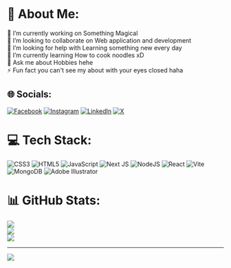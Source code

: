 # 💫 About Me:
🔭 I’m currently working on Something Magical<br>👯 I’m looking to collaborate on Web application and development<br>🤝 I’m looking for help with Learning something new every day<br>🌱 I’m currently learning How to cook noodles xD<br>💬 Ask me about Hobbies hehe<br>⚡ Fun fact you can't see my about with your eyes closed haha


## 🌐 Socials:
[![Facebook](https://img.shields.io/badge/Facebook-%231877F2.svg?logo=Facebook&logoColor=white)](https://facebook.com/https://www.facebook.com/profile.php?id=61558029911655) [![Instagram](https://img.shields.io/badge/Instagram-%23E4405F.svg?logo=Instagram&logoColor=white)](https://instagram.com/https://www.instagram.com/callme_ryusen/) [![LinkedIn](https://img.shields.io/badge/LinkedIn-%230077B5.svg?logo=linkedin&logoColor=white)](https://linkedin.com/in/https://www.linkedin.com/in/as-ratul-797940312/) [![X](https://img.shields.io/badge/X-black.svg?logo=X&logoColor=white)](https://x.com/https://x.com/callme_ryusen?t=o85EQ1pzNtVCGtQdQG-nWQ&s=09) 

# 💻 Tech Stack:
![CSS3](https://img.shields.io/badge/css3-%231572B6.svg?style=for-the-badge&logo=css3&logoColor=white) ![HTML5](https://img.shields.io/badge/html5-%23E34F26.svg?style=for-the-badge&logo=html5&logoColor=white) ![JavaScript](https://img.shields.io/badge/javascript-%23323330.svg?style=for-the-badge&logo=javascript&logoColor=%23F7DF1E) ![Next JS](https://img.shields.io/badge/Next-black?style=for-the-badge&logo=next.js&logoColor=white) ![NodeJS](https://img.shields.io/badge/node.js-6DA55F?style=for-the-badge&logo=node.js&logoColor=white) ![React](https://img.shields.io/badge/react-%2320232a.svg?style=for-the-badge&logo=react&logoColor=%2361DAFB) ![Vite](https://img.shields.io/badge/vite-%23646CFF.svg?style=for-the-badge&logo=vite&logoColor=white) ![MongoDB](https://img.shields.io/badge/MongoDB-%234ea94b.svg?style=for-the-badge&logo=mongodb&logoColor=white) ![Adobe Illustrator](https://img.shields.io/badge/adobe%20illustrator-%23FF9A00.svg?style=for-the-badge&logo=adobe%20illustrator&logoColor=white)
# 📊 GitHub Stats:
![](https://github-readme-stats.vercel.app/api?username=Ryusen9&theme=dark&hide_border=false&include_all_commits=true&count_private=true)<br/>
![](https://github-readme-streak-stats.herokuapp.com/?user=Ryusen9&theme=dark&hide_border=false)<br/>
![](https://github-readme-stats.vercel.app/api/top-langs/?username=Ryusen9&theme=dark&hide_border=false&include_all_commits=true&count_private=true&layout=compact)

---
[![](https://visitcount.itsvg.in/api?id=Ryusen9&icon=0&color=0)](https://visitcount.itsvg.in)

<!-- Proudly created with GPRM ( https://gprm.itsvg.in ) -->
